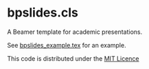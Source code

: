 # bpslides.cls

A Beamer template for academic presentations.

See [bpslides_example.tex](example/bpslides_example.tex) for an example.

This code is distributed under the [MIT Licence](LICENSE)